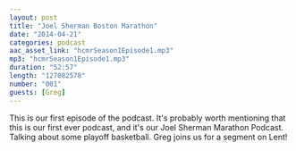 ```yaml
---
layout: post
title: "Joel Sherman Boston Marathon"
date: "2014-04-21"
categories: podcast
aac_asset_link: "hcmrSeason1Episode1.mp3"
mp3: "hcmrSeason1Episode1.mp3"
duration: "52:57"
length: "127082578"
number: "001"
guests: [Greg]
---
```


This is our first episode of the podcast. It's probably worth mentioning that this is our first ever podcast, and it's our Joel Sherman Marathon Podcast. Talking about some playoff basketball. Greg joins us for a segment on Lent!
